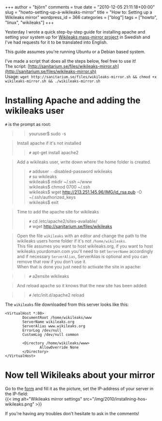 +++
author = "björn"
comments = true
date = "2010-12-05 21:11:18+00:00"
slug = "howto-setting-up-a-wikileaks-mirror"
title = "How to: Setting up a Wikileaks mirror"
wordpress_id = 366
categories = ["blog"]
tags = ["howto", "linux", "wikileaks"]
+++

Yesterday I wrote a quick step-by-step guide for installing apache and setting
your system up for [Wikileaks mass-mirror project][formuläret] in Swedish and
I've had requests for it to be translated into English.

This guide assumes you're running Ubuntu or a Debian based system.

I've made a script that does all the steps below, feel free to use it!  
The script: [http://sanitarium.se/files/wikileaks-mirror.sh](http://sanitarium.se/files/wikileaks-mirror.sh)   
Usage: `wget http://sanitarium.se/files/wikileaks-mirror.sh && chmod +x wikileaks-mirror.sh && ./wikileaks-mirror.sh`

# Installing Apache and adding the wikileaks user
`#` is the prompt as root:  
>> youruser$ sudo -s  

> Install apache if it's not installed  
>> `#` apt-get install apache2  

> Add a wikileaks user, write down where the home folder is created.  
>> `#` adduser `--`disabled-password wikileaks  
>> `#` su wikileaks  
>> wikileaks$ mkdir ~/.ssh ~/www  
>> wikileaks$ chmod 0700 ~/.ssh  
>> wikileaks$ wget http://213.251.145.96/IMG/id_rsa.pub -O ~/.ssh/authorized_keys  
>> wikileaks$ exit  

> Time to add the apache site for wikileaks  
>> `#` cd /etc/apache2/sites-available/   
>> `#` wget http://sanitarium.se/files/wikileaks   

> Open the file `wikileaks` with an editor and change the path to the wikileaks users home folder if it's not `/home/wikileaks`.  
> This file assumes you want to host wikileaks.org, if you want to host wikileaks.yourdomain.com you'll need to set `ServerName` accordingly and if necessary `ServerAlias`, ServerAlias is optional and you can remove that row if you don't use it.  
> When that is done you just need to activate the site in apache:  

>> `#` a2ensite wikileaks  

> And reload apache so it knows that the new site has been added:  

>> `#` /etc/init.d/apache2 reload  

The `wikileaks` file downloaded from this server looks like this:

    <VirtualHost *:80>
            DocumentRoot /home/wikileaks/www
            ServerName wikileaks.org
            ServerAlias www.wikileaks.org
            ErrorLog /dev/null
            CustomLog /dev/null common
    
            <Directory /home/wikileaks/www>
                    AllowOverride None
            </Directory>
    </VirtualHost>
    
# Now tell Wikileaks about your mirror
Go to the [form][formuläret] and fill it as the picture, set the IP-address of your server in the IP-field:  
{{< img alt="Wikileaks mirror settings" src="/img/2010/installning-hos-wikileaks.png" >}}

If you're having any troubles don't hesitate to ask in the comments!

[formuläret]:http://213.251.145.96/Mass-mirroring-Wikileaks.html